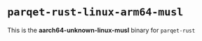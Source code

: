 # `parqet-rust-linux-arm64-musl`

This is the **aarch64-unknown-linux-musl** binary for `parqet-rust`
